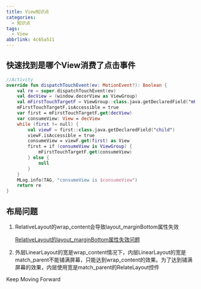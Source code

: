 ```yaml
---
title: View知识点
categories:
  - 知识点
tags:
  - View
abbrlink: 4c65a511
---
```




<!-- more -->



## 快速找到是哪个View消费了点击事件

```kotlin
//Activity   
override fun dispatchTouchEvent(ev: MotionEvent?): Boolean {
    val re = super.dispatchTouchEvent(ev)
    val decView = (window.decorView as ViewGroup)
    val mFirstTouchTargetF = ViewGroup::class.java.getDeclaredField("mFirstTouchTarget")
    mFirstTouchTargetF.isAccessible = true
    var first = mFirstTouchTargetF.get(decView)
    var consumeView: View = decView
    while (first != null) {
        val viewF = first::class.java.getDeclaredField("child")
        viewF.isAccessible = true
        consumeView = viewF.get(first) as View
        first = if (consumeView is ViewGroup) {
            mFirstTouchTargetF.get(consumeView)
        } else {
            null
        }
    }
    MLog.info(TAG, "consumeView is $consumeView")
    return re
}
```



## 布局问题

1. RelativeLayout的wrap_content会导致layout_marginBottom属性失效

   [RelativeLayout的layout_marginBottom属性失效问题](https://blog.csdn.net/w958796636/article/details/52921584)

2. 外层LinearLayout的宽是wrap_content情况下，内层LinearLayout的宽是match_parent不能铺满屏幕，只能达到wrap_content的效果。为了达到铺满屏幕的效果，内层使用宽是match_parent的RelateLayout控件



Keep Moving Forward
